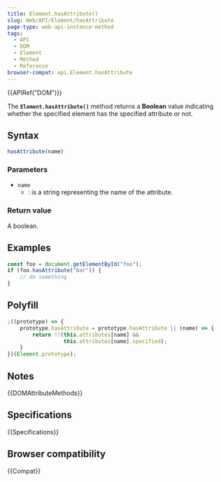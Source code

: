 ```yaml
---
title: Element.hasAttribute()
slug: Web/API/Element/hasAttribute
page-type: web-api-instance-method
tags:
  - API
  - DOM
  - Element
  - Method
  - Reference
browser-compat: api.Element.hasAttribute
---
```

{{APIRef("DOM")}}

The **`Element.hasAttribute()`** method returns a
**Boolean** value indicating whether the specified element has the
specified attribute or not.

## Syntax

```js
hasAttribute(name)
```

### Parameters

- `name`
  - : is a string representing the name of the attribute.

### Return value

A boolean.

## Examples

```js
const foo = document.getElementById("foo");
if (foo.hasAttribute("bar")) {
    // do something
}
```

## Polyfill

```js
;((prototype) => {
    prototype.hasAttribute = prototype.hasAttribute || (name) => {
        return !!(this.attributes[name] &&
                  this.attributes[name].specified);
    }
})(Element.prototype);
```

## Notes

{{DOMAttributeMethods}}

## Specifications

{{Specifications}}

## Browser compatibility

{{Compat}}
